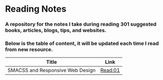 # Reading Notes

### A repository for the notes I take during reading 301 suggested books, articles, blogs, tips, and websites.
### Below is the table of content, it will be updated each time I read from new resource.

| Title     | Link    | 
| :-------------: | :----------: | 
|  SMACSS and Responsive Web Design | [Read:01](https://github.com/fati-ma/reading-notes-301/blob/main/read-01.md)   | 



